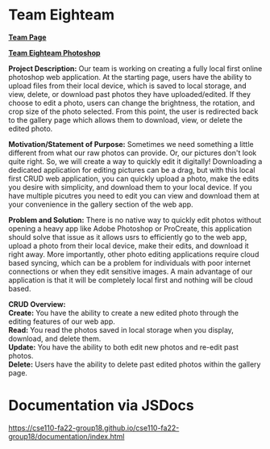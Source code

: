 # Team Eighteam

**[Team Page](admin/team.md)**

**[Team Eighteam Photoshop](https://cse110-fa22-group18.github.io/cse110-fa22-group18/source/index.html)**

**Project Description:** Our team is working on creating a fully local first online photoshop web application. At the starting page, users have the ability to upload files from their local device, which is saved to local storage, and view, delete, or download past photos they have uploaded/edited. If they choose to edit a photo, users can change the brightness, the rotation, and crop size of the photo selected. From this point, the user is redirected back to the gallery page which allows them to download, view, or delete the edited photo. 

**Motivation/Statement of Purpose:** Sometimes we need something a little different from what our raw photos can provide. Or, our pictures don't look quite right. So, we will create a way to quickly edit it digitally! Downloading a dedicated application for editing pictures can be a drag, but with this local first CRUD web application, you can quickly upload a photo, make the edits you desire with simplicity, and download them to your local device. If you have multiple picutres you need to edit you can view and download them at your convenience in the gallery section of the web app.

**Problem and Solution:** There is no native way to quickly edit photos without opening a heavy app like Adobe Photoshop or ProCreate, this application should solve that issue as it allows usrs to efficiently go to the web app, upload a photo from their local device, make their edits, and download it right away. More importantly, other photo editing applications require cloud based syncing, which can be a problem for individuals with poor internet connections or when they edit sensitive images. A main advantage of our application is that it will be completely local first and nothing will be cloud based.

**CRUD Overview:**\
**Create:** You have the ability to create a new edited photo through the editing features of our web app.\
**Read:** You read the photos saved in local storage when you display, download, and delete them.\
**Update:** You have the ability to both edit new photos and re-edit past photos.\
**Delete:** Users have the ability to delete past edited photos within the gallery page.

# Documentation via JSDocs

https://cse110-fa22-group18.github.io/cse110-fa22-group18/documentation/index.html

